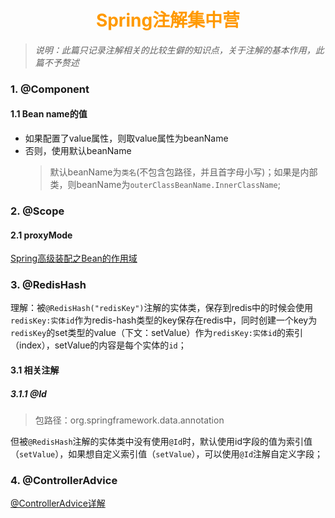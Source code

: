 # <div style="text-align:center;color:#FF9900">Spring注解集中营</div>
> *说明：此篇只记录注解相关的比较生僻的知识点，关于注解的基本作用，此篇不予赘述*
### 1. \@Component
#### 1.1 Bean name的值
* 如果配置了value属性，则取value属性为beanName
* 否则，使用默认beanName
  > 默认beanName为`类名`(不包含包路径，并且首字母小写)；如果是内部类，则beanName为`outerClassBeanName.InnerClassName`;


### 2. \@Scope
#### 2.1 proxyMode
[Spring高级装配之Bean的作用域][scopeOfBean]


### 3. \@RedisHash
理解：被`@RedisHash("redisKey")`注解的实体类，保存到redis中的时候会使用`redisKey:实体id`作为redis-hash类型的key保存在redis中，同时创建一个key为`redisKey`的set类型的value（下文：setValue）作为`redisKey:实体id`的索引（index），setValue的内容是每个实体的`id`；

#### 3.1 相关注解
##### 3.1.1 \@Id
> 包路径：org.springframework.data.annotation

但被`@RedisHash`注解的实体类中没有使用`@Id`时，默认使用id字段的值为索引值（`setValue`），如果想自定义索引值（`setValue`），可以使用`@Id`注解自定义字段；

### 4. \@ControllerAdvice
[\@ControllerAdvice详解][]


[scopeOfBean]: https://www.jianshu.com/p/fcdcbaace675 '查看“使用会话和请求作用域”部份'
[\@ControllerAdvice详解]: https://my.oschina.net/zhangxufeng/blog/2222434
